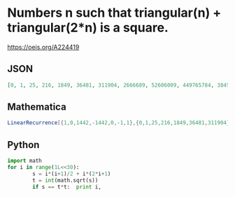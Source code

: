 # Numbers n such that triangular\(n\) \+ triangular\(2\*n\) is a square\.
https://oeis.org/A224419
## JSON
```JSON
[0, 1, 25, 216, 1849, 36481, 311904, 2666689, 52606009, 449765784, 3845364121, 75857828929, 648561949056, 5545012396225, 109386936710041, 935225880773400, 7995904029992761, 157735886878050625, 1348595071513294176, 11530088066237165569, 227455039491212291641, 1944673157896289428824, 16626378995609962758169, 327990009210441246496129]
```
## Mathematica
```Mathematica
LinearRecurrence[{1,0,1442,-1442,0,-1,1},{0,1,25,216,1849,36481,311904},30]  (* _Harvey P. Dale_, Jan 23 2015 *)
```
## Python
```Python
import math
for i in range(1L<<30):
        s = i*(i+1)/2 + i*(2*i+1)
        t = int(math.sqrt(s))
        if s == t*t:  print i,
```

